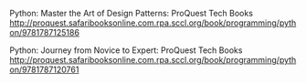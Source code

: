 Python: Master the Art of Design Patterns: ProQuest Tech Books
 http://proquest.safaribooksonline.com.rpa.sccl.org/book/programming/python/9781787125186
 
 Python: Journey from Novice to Expert: ProQuest Tech Books
  http://proquest.safaribooksonline.com.rpa.sccl.org/book/programming/python/9781787120761
